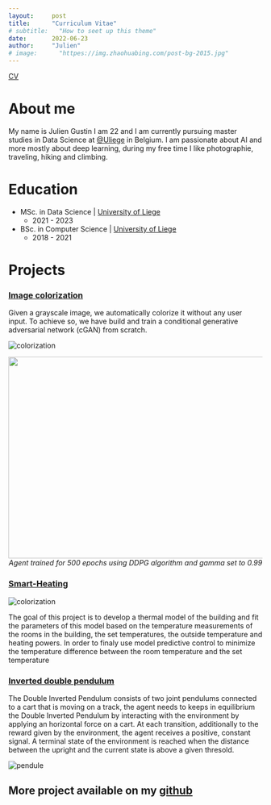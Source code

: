 ```yaml
---
layout:     post
title:      "Curriculum Vitae"
# subtitle:   "How to seet up this theme"
date:       2022-06-23
author:     "Julien"
# image:      "httpes://img.zhaohuabing.com/post-bg-2015.jpg"
---
```

[CV](/img/Julien_Gustin_CV.pdf)
# About me

My name is Julien Gustin I am 22 and I am currently pursuing master studies in Data Science at [@Uliege](https://www.uliege.be/cms/c_8699436/en/portail-uliege) in Belgium. I am passionate about AI and more mostly about deep learning, during my free time I like photographie, traveling, hiking and climbing. 

# Education

- MSc. in Data Science | [University of Liege](https://www.uliege.be/cms/c_8699436/en/portail-uliege)
  - 2021 - 2023
- BSc. in Computer Science | [University of Liege](https://www.uliege.be/cms/c_8699436/en/portail-uliege)
  - 2018 - 2021

# Projects

### [Image colorization](https://github.com/Julien-Gustin/Image-Colorization)

Given a grayscale image, we automatically colorize it without any user input. To achieve so, we have build and train a conditional generative adversarial network (cGAN) from scratch.

![colorization](/img/sky.png)


<p align="center">
    <img src="https://github.com/Julien-Gustin/RL-INFO8003/blob/master/gif/optimal_policy.gif" width="600" height="400" />
    <br>
    <em>Agent trained for 500 epochs using DDPG algorithm and gamma set to 0.99</em>
</p>

### [Smart-Heating](https://github.com/Julien-Gustin/Smart-heating)

![colorization](/img/projects/heater/kitchen.png)

The goal of this project is to develop a thermal model of the building and fit the parameters of this model based on the temperature measurements of the rooms in the building, the set temperatures, the outside temperature and heating powers. In order to finaly use model predictive control to minimize the temperature difference between the room temperature and the set temperature

### [Inverted double pendulum](https://github.com/Julien-Gustin/Inverted-Double-pendulum)

The Double Inverted Pendulum consists of two joint pendulums connected to a cart that is moving on a track, the agent needs to keeps in equilibrium the Double Inverted Pendulum by interacting with the environment by applying an horizontal force on a cart. At each transition, additionally to the reward given by the environment, the agent receives a positive, constant signal. A terminal state of the environment is reached when the distance between the upright and the current state is above a given thresold.



![pendule](/img/projects/pendulum/pendule.png)

## More project available on my [github](https://github.com/Julien-Gustin)


